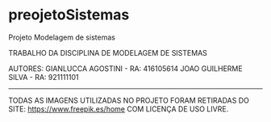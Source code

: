 # preojetoSistemas
Projeto Modelagem de sistemas

TRABALHO DA DISCIPLINA DE MODELAGEM DE SISTEMAS

AUTORES: GIANLUCCA AGOSTINI - RA: 416105614
	JOAO GUILHERME SILVA - RA: 921111101

------------------------------------------------------

TODAS AS IMAGENS UTILIZADAS NO PROJETO FORAM RETIRADAS DO SITE: https://www.freepik.es/home
COM LICENÇA DE USO LIVRE.
